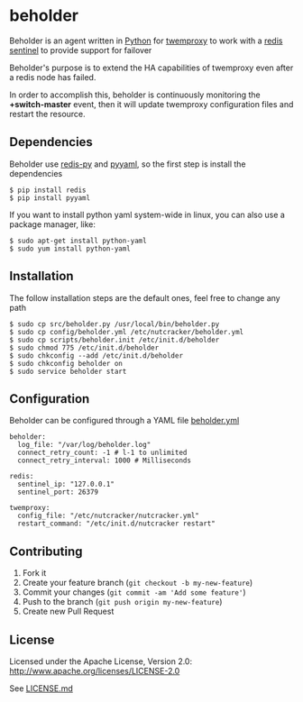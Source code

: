 # beholder

Beholder is an agent written in [Python](https://www.python.org/) for [twemproxy](https://github.com/twitter/twemproxy) to work with a  [redis sentinel](http://redis.io/topics/sentinel) to provide support for failover

Beholder's purpose is to extend the HA capabilities of twemproxy even after a redis node has failed.

In order to accomplish this, beholder is continuously monitoring the **+switch-master** event, then it will update twemproxy configuration files and restart the resource.

## Dependencies

Beholder use [redis-py](https://github.com/andymccurdy/redis-py) and [pyyaml](http://pyyaml.org/), so the first step is install the dependencies

    $ pip install redis
	$ pip install pyyaml
	
If you want to install python yaml system-wide in linux, you can also use a package manager, like:

	$ sudo apt-get install python-yaml
	$ sudo yum install python-yaml
	
## Installation

The follow installation steps are the default ones, feel free to change any path

	$ sudo cp src/beholder.py /usr/local/bin/beholder.py
	$ sudo cp config/beholder.yml /etc/nutcracker/beholder.yml
	$ sudo cp scripts/beholder.init /etc/init.d/beholder
	$ sudo chmod 775 /etc/init.d/beholder
	$ sudo chkconfig --add /etc/init.d/beholder
	$ sudo chkconfig beholder on
	$ sudo service beholder start

## Configuration

Beholder can be configured through a YAML file [beholder.yml](config/beholder.yml)

    beholder:
      log_file: "/var/log/beholder.log"
      connect_retry_count: -1 # l-1 to unlimited
      connect_retry_interval: 1000 # Milliseconds

    redis:
      sentinel_ip: "127.0.0.1"
      sentinel_port: 26379

    twemproxy:
      config_file: "/etc/nutcracker/nutcracker.yml"
      restart_command: "/etc/init.d/nutcracker restart"
	  
## Contributing

1. Fork it
2. Create your feature branch (`git checkout -b my-new-feature`)
3. Commit your changes (`git commit -am 'Add some feature'`)
4. Push to the branch (`git push origin my-new-feature`)
5. Create new Pull Request	  
	  
## License

Licensed under the Apache License, Version 2.0: http://www.apache.org/licenses/LICENSE-2.0

See [LICENSE.md](LICENSE)